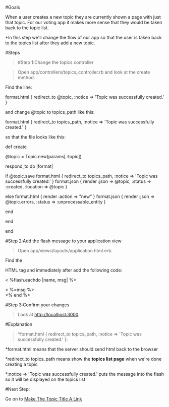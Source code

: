 #Goals


When a user creates a new topic they are currently shown a page with
  just that topic. For our voting app it makes more sense that they
  would be taken back to the topic list.

*In this step we'll change the flow of our app so that the user is taken back to the topics list after they add a new topic.

#Steps


>[]()#Step 1:Change the topics controller


>Open 
app/controllers/topics_controller.rb and look at the create method.

Find the line:

format.html { redirect_to 
@topic, 
:notice => 
'Topic was successfully created.' }

and change 
@topic to 
topics_path like this:

format.html { redirect_to topics_path, 
:notice => 
'Topic was successfully created.' }

so that the file looks like this:

def 
create
  
@topic = 
Topic.new(params[
:topic])

  respond_to 
do |format|
    
if 
@topic.save
      format.html { redirect_to topics_path, 
:notice => 
'Topic was successfully created.' }
      format.json { render 
:json => 
@topic, 
:status => 
:created, 
:location => 
@topic }
    
else
      format.html { render 
:action => 
"new" }
      format.json { render 
:json => 
@topic.errors, 
:status => 
:unprocessable_entity }
    
end
  
end

end

[]()#Step 2:Add the flash message to your application view


>Open 
app/views/layouts/application.html.erb.

Find the 
<body> HTML tag and immediately after add the following code:

<
%flash.eachdo |name, msg| 
%><div><
%=msg %></div>
<% end %>

[]()#Step 3:Confirm your changes


>Look at 
[http://localhost:3000](http://localhost:3000).

#Explanation


>*format.html { redirect_to topics_path, :notice => 'Topic was successfully created.' }:


*format.html means that the server should send html back to the browser


*redirect_to topics_path means show the 
**topics list page**
 when we're done creating a topic


*:notice => 'Topic was successfully created.' puts the message into the flash so it will be displayed on the topics list

#Next Step:


Go on to 
[Make The Topic Title A Link](make_the_topic_title_a_link?back=redirect_to_the_topics_list_after_creating_a_new_topic%23step3)